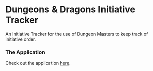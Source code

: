 # Dungeons & Dragons Initiative Tracker
An Initiative Tracker for the use of Dungeon Masters to keep track of initiative order.

### The Application
Check out the application [here](https://nickliggett.github.io/InitiativeTracker/).
